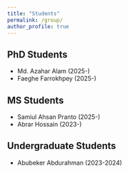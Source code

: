 ```yaml
---
title: "Students"
permalink: /group/
author_profile: true
---
```


## PhD Students
* Md. Azahar Alam (2025-)
* Faeghe Farrokhpey (2025-)

## MS Students
* Samiul Ahsan Pranto (2025-)
* Abrar Hossain (2023-)

## Undergraduate Students
* Abubeker Abdurahman (2023-2024)
